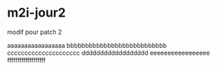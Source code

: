 # m2i-jour2

modif pour patch 2


aaaaaaaaaaaaaaaaa
bbbbbbbbbbbbbbbbbbbbbbbbbbb
ccccccccccccccccccccc
dddddddddddddddddd
eeeeeeeeeeeeeeeee
fffffffffffffffffff
